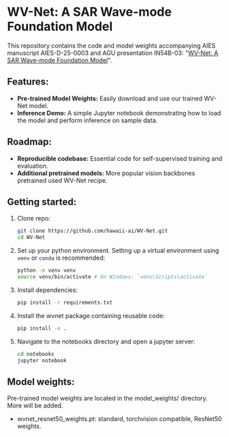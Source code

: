 # WV-Net: A SAR Wave-mode Foundation Model
This repository contains the code and model weights accompanying AIES manuscript AIES-D-25-0003 and AGU presentation IN54B-03:
"[WV-Net: A SAR Wave-mode Foundation Model](https://arxiv.org/abs/2406.18765)".

## Features:
-   **Pre-trained Model Weights:** Easily download and use our trained WV-Net model.
-   **Inference Demo:** A simple Jupyter notebook demonstrating how to load the model and perform inference on sample data.

## Roadmap:
-  **Reproducible codebase:** Essential code for self-supervised training and evaluation.
-  **Additional pretrained models:** More popular vision backbones pretrained used WV-Net recipe.

## Getting started:
1) Clone repo:

    ```bash
    git clone https://github.com/hawaii-ai/WV-Net.git
    cd WV-Net
    ```

2) Set up your python environment. Setting up a virtual environment using `venv` or `conda` is recommended:
    ```bash
    python -m venv venv
    source venv/bin/activate # On Windows: `venv\Scripts\activate`
    ```

3) Install dependencies:
    ```bash
    pip install -r requirements.txt
    ```

4) Install the wvnet package containing reusable code:
    ```bash
    pip install -e .
    ```

5) Navigate to the notebooks directory and open a jupyter server:
    ```bash
    cd notebooks
    jupyter notebook
    ```

## Model weights:
Pre-trained model weights are located in the model_weights/ directory. More will be added.
* wvnet_resnet50_weights.pt: standard, torchvision compatible, ResNet50 weights.
